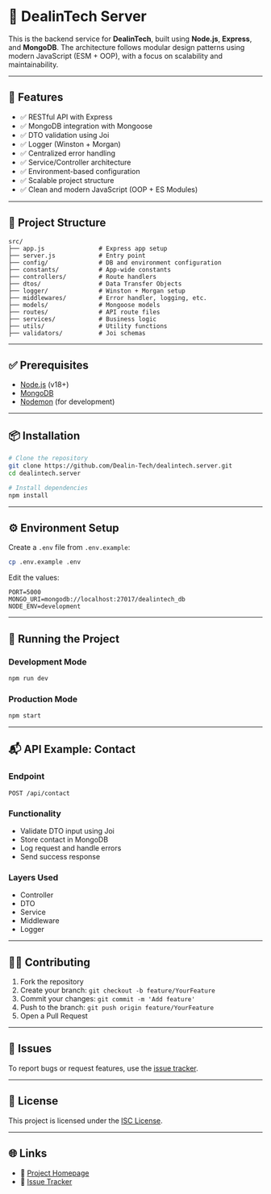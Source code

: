 # 💼 DealinTech Server

This is the backend service for **DealinTech**, built using **Node.js**, **Express**, and **MongoDB**. The architecture follows modular design patterns using modern JavaScript (ESM + OOP), with a focus on scalability and maintainability.

---

## 🚀 Features

* ✅ RESTful API with Express
* ✅ MongoDB integration with Mongoose
* ✅ DTO validation using Joi
* ✅ Logger (Winston + Morgan)
* ✅ Centralized error handling
* ✅ Service/Controller architecture
* ✅ Environment-based configuration
* ✅ Scalable project structure
* ✅ Clean and modern JavaScript (OOP + ES Modules)

---

## 📁 Project Structure

```
src/
├── app.js               # Express app setup
├── server.js            # Entry point
├── config/              # DB and environment configuration
├── constants/           # App-wide constants
├── controllers/         # Route handlers
├── dtos/                # Data Transfer Objects
├── logger/              # Winston + Morgan setup
├── middlewares/         # Error handler, logging, etc.
├── models/              # Mongoose models
├── routes/              # API route files
├── services/            # Business logic
├── utils/               # Utility functions
├── validators/          # Joi schemas
```

---

## ✅ Prerequisites

* [Node.js](https://nodejs.org/) (v18+)
* [MongoDB](https://www.mongodb.com/)
* [Nodemon](https://www.npmjs.com/package/nodemon) (for development)

---

## 📦 Installation

```bash
# Clone the repository
git clone https://github.com/Dealin-Tech/dealintech.server.git
cd dealintech.server

# Install dependencies
npm install
```

---

## ⚙️ Environment Setup

Create a `.env` file from `.env.example`:

```bash
cp .env.example .env
```

Edit the values:

```env
PORT=5000
MONGO_URI=mongodb://localhost:27017/dealintech_db
NODE_ENV=development
```

---

## 🧪 Running the Project

### Development Mode

```bash
npm run dev
```

### Production Mode

```bash
npm start
```

---

## 📬 API Example: Contact

### Endpoint

```
POST /api/contact
```

### Functionality

* Validate DTO input using Joi
* Store contact in MongoDB
* Log request and handle errors
* Send success response

### Layers Used

* Controller
* DTO
* Service
* Middleware
* Logger

---

## 🧑‍💻 Contributing

1. Fork the repository
2. Create your branch: `git checkout -b feature/YourFeature`
3. Commit your changes: `git commit -m 'Add feature'`
4. Push to the branch: `git push origin feature/YourFeature`
5. Open a Pull Request

---

## 🐛 Issues

To report bugs or request features, use the [issue tracker](https://github.com/Dealin-Tech/dealintech.server/issues).

---

## 📄 License

This project is licensed under the [ISC License](LICENSE).

---

## 🌐 Links

* 🔗 [Project Homepage](https://github.com/Dealin-Tech/dealintech.server)
* 🐞 [Issue Tracker](https://github.com/Dealin-Tech/dealintech.server/issues)
